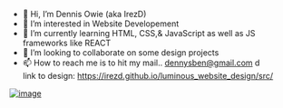 - 👋 Hi, I’m Dennis Owie (aka IrezD) 
- 👀 I’m interested in Website Developement
- 🌱 I’m currently learning HTML, CSS,& JavaScript as well as JS frameworks like REACT
- 💞️ I’m looking to collaborate on some design projects
- 📫 How to reach me is to hit my mail.. dennysben@gmail.com
d<!---
I saw this photo for lumious and decided to make a responsive design of it.
--->
<br> link to design: https://irezd.github.io/luminous_website_design/src/

<a href="https://ibb.co/DLdQQcL"><img src="https://i.ibb.co/52ZLLp2/image.jpg" alt="image" border="0"></a>
